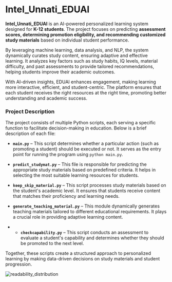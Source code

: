 # Intel_Unnati_EDUAI  

**Intel_Unnati_EDUAI** is an AI-powered personalized learning system designed for **K-12 students**. The project focuses on predicting **assessment scores, determining promotion eligibility, and recommending customized study materials** based on individual student performance.  

By leveraging machine learning, data analysis, and NLP, the system dynamically curates study content, ensuring adaptive and effective learning. It analyzes key factors such as study habits, IQ levels, material difficulty, and past assessments to provide tailored recommendations, helping students improve their academic outcomes.  

With AI-driven insights, EDUAI enhances engagement, making learning more interactive, efficient, and student-centric. The platform ensures that each student receives the right resources at the right time, promoting better understanding and academic success.


### **Project Description**  

The project consists of multiple Python scripts, each serving a specific function to facilitate decision-making in education. Below is a brief description of each file:  

- **`main.py`** – This script determines whether a particular action (such as promoting a student) should be executed or not. It serves as the entry point for running the program using `python main.py`.  

- **`predict_studymat.py`** – This file is responsible for predicting the appropriate study materials based on predefined criteria. It helps in selecting the most suitable learning resources for students.  

- **`keep_skip_material.py`** – This script processes study materials based on the student's academic level. It ensures that students receive content that matches their proficiency and learning needs.  

- **`generate_teaching_material.py`** – This module dynamically generates teaching materials tailored to different educational requirements. It plays a crucial role in providing adaptive learning content.

- - **`checkcapability.py`** – This script conducts an assessment to evaluate a student's capability and determines whether they should be promoted to the next level. 

Together, these scripts create a structured approach to personalized learning by making data-driven decisions on study materials and student progression.


![readability_distribution](https://github.com/user-attachments/assets/095ee53d-c868-4ee3-ac13-865256ca89f2)

